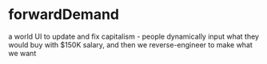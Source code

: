 # forwardDemand
a world UI to update and fix capitalism - people dynamically input what they would buy with $150K salary, and then we reverse-engineer to make what we want
